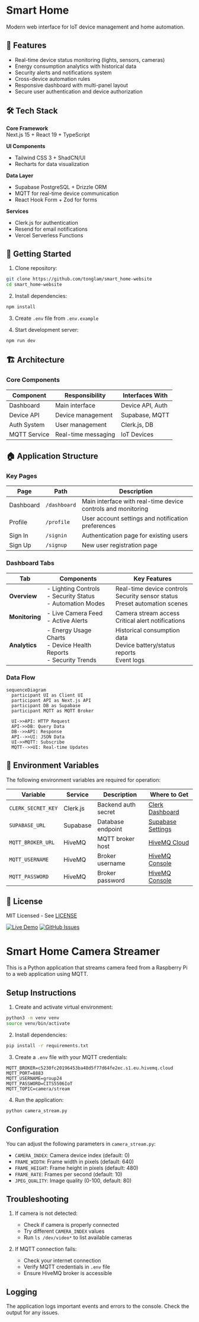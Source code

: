 # Smart Home

Modern web interface for IoT device management and home automation.

## 🌟 Features

- Real-time device status monitoring (lights, sensors, cameras)
- Energy consumption analytics with historical data
- Security alerts and notifications system
- Cross-device automation rules
- Responsive dashboard with multi-panel layout
- Secure user authentication and device authorization

## 🛠 Tech Stack

**Core Framework**  
Next.js 15 + React 19 + TypeScript

**UI Components**

- Tailwind CSS 3 + ShadCN/UI
- Recharts for data visualization

**Data Layer**

- Supabase PostgreSQL + Drizzle ORM
- MQTT for real-time device communication
- React Hook Form + Zod for forms

**Services**

- Clerk.js for authentication
- Resend for email notifications
- Vercel Serverless Functions

## 🚀 Getting Started

1. Clone repository:

```bash
git clone https://github.com/tonglam/smart_home-website
cd smart_home-website
```

2. Install dependencies:

```bash
npm install
```

3. Create `.env` file from `.env.example`

4. Start development server:

```bash
npm run dev
```

## 🏗 Architecture

### Core Components

| Component    | Responsibility      | Interfaces With  |
| ------------ | ------------------- | ---------------- |
| Dashboard    | Main interface      | Device API, Auth |
| Device API   | Device management   | Supabase, MQTT   |
| Auth System  | User management     | Clerk.js, DB     |
| MQTT Service | Real-time messaging | IoT Devices      |

## 🏠 Application Structure

### Key Pages

| Page      | Path         | Description                                                  |
| --------- | ------------ | ------------------------------------------------------------ |
| Dashboard | `/dashboard` | Main interface with real-time device controls and monitoring |
| Profile   | `/profile`   | User account settings and notification preferences           |
| Sign In   | `/signin`    | Authentication page for existing users                       |
| Sign Up   | `/signup`    | New user registration page                                   |

### Dashboard Tabs

| Tab            | Components                                                            | Key Features                                                                    |
| -------------- | --------------------------------------------------------------------- | ------------------------------------------------------------------------------- |
| **Overview**   | - Lighting Controls<br>- Security Status<br>- Automation Modes        | Real-time device controls<br>Security sensor status<br>Preset automation scenes |
| **Monitoring** | - Live Camera Feed<br>- Active Alerts                                 | Camera stream access<br>Critical alert notifications                            |
| **Analytics**  | - Energy Usage Charts<br>- Device Health Reports<br>- Security Trends | Historical consumption data<br>Device battery/status reports<br>Event logs      |

### Data Flow

```mermaid
sequenceDiagram
  participant UI as Client UI
  participant API as Next.js API
  participant DB as Supabase
  participant MQTT as MQTT Broker

  UI->>API: HTTP Request
  API->>DB: Query Data
  DB-->>API: Response
  API-->>UI: JSON Data
  UI->>MQTT: Subscribe
  MQTT-->>UI: Real-time Updates
```

## 🔑 Environment Variables

The following environment variables are required for operation:

| Variable           | Service  | Description         | Where to Get                                                               |
| ------------------ | -------- | ------------------- | -------------------------------------------------------------------------- |
| `CLERK_SECRET_KEY` | Clerk.js | Backend auth secret | [Clerk Dashboard](https://dashboard.clerk.com)                             |
| `SUPABASE_URL`     | Supabase | Database endpoint   | [Supabase Settings](https://supabase.com/dashboard/project/_/settings/api) |
| `MQTT_BROKER_URL`  | HiveMQ   | MQTT broker host    | [HiveMQ Cloud](https://www.hivemq.com/cloud/)                              |
| `MQTT_USERNAME`    | HiveMQ   | Broker username     | [HiveMQ Console](https://console.hivemq.cloud/)                            |
| `MQTT_PASSWORD`    | HiveMQ   | Broker password     | [HiveMQ Console](https://console.hivemq.cloud/)                            |

## 📄 License

MIT Licensed - See [LICENSE](https://github.com/tonglam/smart_home-website/blob/main/LICENSE)

[![Live Demo](https://img.shields.io/badge/demo-live-green)](https://smarthome-three.vercel.app/)
[![GitHub Issues](https://img.shields.io/github/issues/tonglam/smart_home-website)](https://github.com/tonglam/smart_home-website/issues)

# Smart Home Camera Streamer

This is a Python application that streams camera feed from a Raspberry Pi to a web application using MQTT.

## Setup Instructions

1. Create and activate virtual environment:
```bash
python3 -m venv venv
source venv/bin/activate
```

2. Install dependencies:
```bash
pip install -r requirements.txt
```

3. Create a `.env` file with your MQTT credentials:
```
MQTT_BROKER=c5230fc20196453ba48d5f77d64fe2ec.s1.eu.hivemq.cloud
MQTT_PORT=8883
MQTT_USERNAME=group24
MQTT_PASSWORD=CITS5506IoT
MQTT_TOPIC=camera/stream
```

4. Run the application:
```bash
python camera_stream.py
```

## Configuration

You can adjust the following parameters in `camera_stream.py`:
- `CAMERA_INDEX`: Camera device index (default: 0)
- `FRAME_WIDTH`: Frame width in pixels (default: 640)
- `FRAME_HEIGHT`: Frame height in pixels (default: 480)
- `FRAME_RATE`: Frames per second (default: 10)
- `JPEG_QUALITY`: Image quality (0-100, default: 80)

## Troubleshooting

1. If camera is not detected:
   - Check if camera is properly connected
   - Try different `CAMERA_INDEX` values
   - Run `ls /dev/video*` to list available cameras

2. If MQTT connection fails:
   - Check your internet connection
   - Verify MQTT credentials in `.env` file
   - Ensure HiveMQ broker is accessible

## Logging

The application logs important events and errors to the console. Check the output for any issues.
